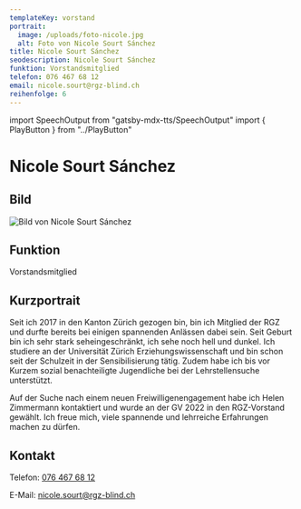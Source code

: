 ```yaml
---
templateKey: vorstand
portrait:
  image: /uploads/foto-nicole.jpg
  alt: Foto von Nicole Sourt Sánchez
title: Nicole Sourt Sánchez
seodescription: Nicole Sourt Sánchez
funktion: Vorstandsmitglied
telefon: 076 467 68 12
email: nicole.sourt@rgz-blind.ch
reihenfolge: 6
---
```

import SpeechOutput from "gatsby-mdx-tts/SpeechOutput"
import { PlayButton } from "../PlayButton"

<SpeechOutput id="vorstand-nicole-sourt-sanchez" customPlayButton={PlayButton}>

# Nicole Sourt Sánchez

## Bild

![Bild von Nicole Sourt Sánchez](/uploads/foto-nicole.jpg "Bild von Nicole Sourt Sánchez")

## Funktion

Vorstandsmitglied

## Kurzportrait

Seit ich 2017 in den Kanton Zürich gezogen bin, bin ich Mitglied der RGZ und durfte bereits bei einigen spannenden Anlässen dabei sein. Seit Geburt bin ich sehr stark seheingeschränkt, ich sehe noch hell und dunkel. Ich studiere an der Universität Zürich Erziehungswissenschaft und bin schon seit der Schulzeit in der Sensibilisierung tätig. Zudem habe ich bis vor Kurzem sozial benachteiligte Jugendliche bei der Lehrstellensuche unterstützt. 

Auf der Suche nach einem neuen Freiwilligenengagement habe ich Helen Zimmermann kontaktiert und wurde an der GV 2022 in den RGZ-Vorstand gewählt. Ich freue mich, viele spannende und lehrreiche Erfahrungen machen zu dürfen.

## Kontakt

Telefon: [076 467 68 12](<tel:076 467 68 12>)

E-Mail: [nicole.sourt@rgz-blind.ch](mailto:nicole.sourt@rgz-blind.ch)

</SpeechOutput>
